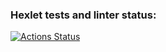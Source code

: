 ### Hexlet tests and linter status:
[![Actions Status](https://github.com/Lodo4ka/frontend-project-lvl2/workflows/hexlet-check/badge.svg)](https://github.com/Lodo4ka/frontend-project-lvl2/actions)